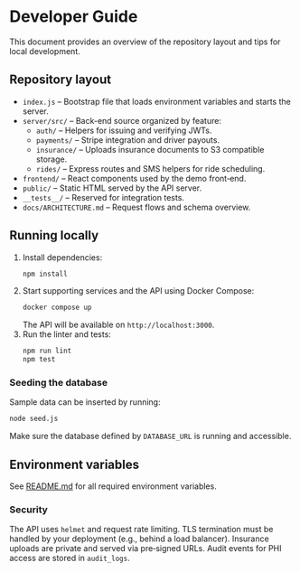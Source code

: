 # Developer Guide

This document provides an overview of the repository layout and tips for local development.

## Repository layout

- `index.js` – Bootstrap file that loads environment variables and starts the server.
- `server/src/` – Back-end source organized by feature:
  - `auth/` – Helpers for issuing and verifying JWTs.
  - `payments/` – Stripe integration and driver payouts.
  - `insurance/` – Uploads insurance documents to S3 compatible storage.
  - `rides/` – Express routes and SMS helpers for ride scheduling.
- `frontend/` – React components used by the demo front‑end.
- `public/` – Static HTML served by the API server.
- `__tests__/` – Reserved for integration tests.
- `docs/ARCHITECTURE.md` – Request flows and schema overview.

## Running locally

1. Install dependencies:
   ```bash
   npm install
   ```
2. Start supporting services and the API using Docker Compose:
   ```bash
   docker compose up
   ```
   The API will be available on `http://localhost:3000`.
3. Run the linter and tests:
   ```bash
   npm run lint
   npm test
   ```

### Seeding the database

Sample data can be inserted by running:
```bash
node seed.js
```
Make sure the database defined by `DATABASE_URL` is running and accessible.

## Environment variables

See [README.md](../README.md) for all required environment variables.

### Security

The API uses `helmet` and request rate limiting. TLS termination must be handled by your deployment (e.g., behind a load balancer). Insurance uploads are private and served via pre‑signed URLs. Audit events for PHI access are stored in `audit_logs`.

